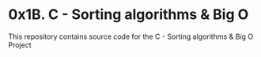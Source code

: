 # 0x1B. C - Sorting algorithms & Big O

This repository contains source code for the C - Sorting algorithms & Big O Project